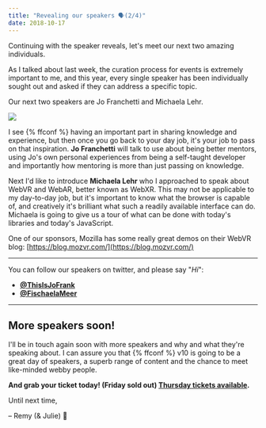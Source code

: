 ```yaml
---
title: "Revealing our speakers 🗣️(2/4)"
date: 2018-10-17
---
```


Continuing with the speaker reveals, let's meet our next two amazing individuals.

As I talked about last week, the curation process for events is extremely important to me, and this year, every single speaker has been individually sought out and asked if they can address a specific topic.

Our next two speakers are Jo Franchetti and Michaela Lehr.

[![](https://convertkit.s3.amazonaws.com/assets/pictures/40116/1604600/content_speakers-2.jpg)](https://ffconf.org)

I see {% ffconf %} having an important part in sharing knowledge and experience, but then once you go back to your day job, it's your job to pass on that inspiration. **Jo Franchetti** will talk to use about being better mentors, using Jo's own personal experiences from being a self-taught developer and importantly how mentoring is more than just passing on knowledge.

Next I'd like to introduce **Michaela Lehr** who I approached to speak about WebVR and WebAR, better known as WebXR. This may not be applicable to my day-to-day job, but it's important to know what the browser is capable of, and creatively it's brilliant what such a readily available interface can do. Michaela is going to give us a tour of what can be done with today's libraries and today's JavaScript.

One of our sponsors, Mozilla has some really great demos on their WebVR blog: [https://blog.mozvr.com/](https://blog.mozvr.com/)

* * *

You can follow our speakers on twitter, and please say "_Hi_":

* **[@ThisIsJoFrank](https://twitter.com/ThisIsJoFrank)**
* **[@FischaelaMeer](https://twitter.com/FischaelaMeer)**

* * *

## More speakers soon!

I'll be in touch again soon with more speakers and why and what they're speaking about. I can assure you that {% ffconf %} v10 is going to be a great day of speakers, a superb range of content and the chance to meet like-minded webby people.

**And grab your ticket today! (Friday sold out) [Thursday tickets available](https://ffconf.org/tickets).**

Until next time,

– Remy (& Julie) 👋
